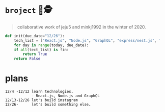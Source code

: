 
# `broject` 👮🕵
> collaborative work of jeju5 and minkj1992 in the winter of 2020.

```python
def init(due_date="12/26"):
    tech_list = ["React.js", "Node.js", "GraphQL", "express/nest.js", "mongoDB"]
    for day in range(today, due_date):
	if all(tect_list) is fin:
	    return True
    return False
```
# plans
```
12/4 -12/12 learn technologies.
            - React.js, Node.js and GraphQL
12/13-12/26 let's build instagram
12/26-      let's build something else.
```
